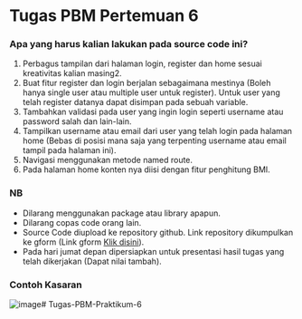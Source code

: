 # Tugas PBM Pertemuan 6
### Apa yang harus kalian lakukan pada source code ini?

1. Perbagus tampilan dari halaman login, register dan home sesuai kreativitas kalian masing2.
2. Buat fitur register dan login berjalan sebagaimana mestinya (Boleh hanya single user atau multiple user untuk register). Untuk user yang telah register datanya dapat disimpan pada sebuah variable.
3. Tambahkan validasi pada user yang ingin login seperti username atau password salah dan lain-lain.
4. Tampilkan username atau email dari user yang telah login pada halaman home (Bebas di posisi mana saja yang terpenting username atau email tampil pada halaman ini).
5. Navigasi menggunakan metode named route.
6. Pada halaman home konten nya diisi dengan fitur penghitung BMI.

### NB
- Dilarang menggunakan package atau library apapun.
- Dilarang copas code orang lain.
- Source Code diupload ke repository github. Link repository dikumpulkan ke gform (Link gform [Klik disini](https://forms.gle/1xWz7Dwymk99F8no7)).
- Pada hari jumat depan dipersiapkan untuk presentasi hasil tugas yang telah dikerjakan (Dapat nilai tambah).

### Contoh Kasaran
![image](https://github.com/ilhmwisnu/tugas_pbm_pertemuan_6/blob/main/assets/image.jpg?raw=true)# Tugas-PBM-Praktikum-6
